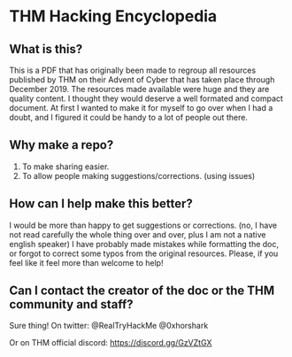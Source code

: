 # THM Hacking Encyclopedia

## What is this?
This is a PDF that has originally been made to regroup all resources published by THM on their Advent of Cyber that has taken place through December 2019.
The resources made available were huge and they are quality content. I thought they would deserve a well formated and compact document.
At first I wanted to make it for myself to go over when I had a doubt, and I figured it could be handy to a lot of people out there.

## Why make a repo?
1. To make sharing easier.
2. To allow people making suggestions/corrections. (using issues)

## How can I help make this better?
I would be more than happy to get suggestions or corrections. (no, I have not read carefully the whole thing over and over, plus I am not a native english speaker)
I have probably made mistakes while formatting the doc, or forgot to correct some typos from the original resources.
Please, if you feel like it feel more than welcome to help!

## Can I contact the creator of the doc or the THM community and staff?
Sure thing!
On twitter:
@RealTryHackMe
@0xhorshark

Or on THM official discord:
https://discord.gg/GzVZtGX
